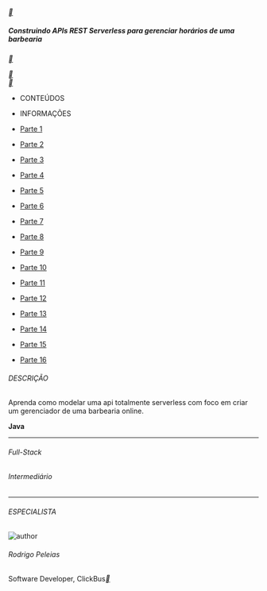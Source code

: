 [**](https://web.dio.me/labs)     <br>     

##### Construindo APIs REST Serverless para gerenciar horários de uma barbearia

[**](https://hermes.digitalinnovation.one/lab_projects/files/f75ab187-f447-4902-9814-fed2eeeb68cb.zip)     <br>     

[**](https://web.dio.me/lab/construindo-apis-rest-serverless-para-gerenciar-horarios-de-uma-barbearia/learning/d63a2251-4a6a-4756-af79-cacbb7fa2348)     <br>     [**](https://web.dio.me/lab/construindo-apis-rest-serverless-para-gerenciar-horarios-de-uma-barbearia/learning/28573b95-e7a8-4413-ad36-6df669ffd6f7)     <br>     



- CONTEÚDOS
- INFORMAÇÕES

- [Parte 1](https://web.dio.me/lab/construindo-apis-rest-serverless-para-gerenciar-horarios-de-uma-barbearia/learning/d63a2251-4a6a-4756-af79-cacbb7fa2348)     <br>     
- [Parte 2](https://web.dio.me/lab/construindo-apis-rest-serverless-para-gerenciar-horarios-de-uma-barbearia/learning/28573b95-e7a8-4413-ad36-6df669ffd6f7)     <br>     
- [Parte 3](https://web.dio.me/lab/construindo-apis-rest-serverless-para-gerenciar-horarios-de-uma-barbearia/learning/621168bc-67ae-4afa-9098-ca82f344c6a9)     <br>     
- [Parte 4](https://web.dio.me/lab/construindo-apis-rest-serverless-para-gerenciar-horarios-de-uma-barbearia/learning/3cd8cc2a-25cb-4ff7-aed1-435bac7f0e79)     <br>    
- [Parte 5](https://web.dio.me/lab/construindo-apis-rest-serverless-para-gerenciar-horarios-de-uma-barbearia/learning/427b0f75-3ada-4904-80e3-334dd7315ecb)     <br>    
- [Parte 6](https://web.dio.me/lab/construindo-apis-rest-serverless-para-gerenciar-horarios-de-uma-barbearia/learning/17951026-4ba4-4887-b6ad-99b37a72fdc5)     <br>    
- [Parte 7](https://web.dio.me/lab/construindo-apis-rest-serverless-para-gerenciar-horarios-de-uma-barbearia/learning/df17d371-736f-4db1-8d87-3c5c3cd8676f)     <br>    
- [Parte 8](https://web.dio.me/lab/construindo-apis-rest-serverless-para-gerenciar-horarios-de-uma-barbearia/learning/ccfe1ca4-bd63-492c-a874-f483f10db889)     <br>    
- [Parte 9](https://web.dio.me/lab/construindo-apis-rest-serverless-para-gerenciar-horarios-de-uma-barbearia/learning/0620eeca-420c-444d-82f7-8c7698c4eae5)     <br>    
- [Parte 10](https://web.dio.me/lab/construindo-apis-rest-serverless-para-gerenciar-horarios-de-uma-barbearia/learning/8818cce9-85d5-4bbe-8a1e-abe9009d21c4)     <br>   
- [Parte 11](https://web.dio.me/lab/construindo-apis-rest-serverless-para-gerenciar-horarios-de-uma-barbearia/learning/11a34f88-d8f3-4730-a5ba-b8beb0a8f574)     <br>  
- [Parte 12](https://web.dio.me/lab/construindo-apis-rest-serverless-para-gerenciar-horarios-de-uma-barbearia/learning/8a647435-e47c-46f4-a5a7-311c690e62f3)     <br>  
- [Parte 13](https://web.dio.me/lab/construindo-apis-rest-serverless-para-gerenciar-horarios-de-uma-barbearia/learning/07a880e2-5c63-4581-8758-3cf600499b48)     <br>   
- [Parte 14](https://web.dio.me/lab/construindo-apis-rest-serverless-para-gerenciar-horarios-de-uma-barbearia/learning/32c3e732-eb24-4cbf-958f-99f4345ce8c9)     <br>    
- [Parte 15](https://web.dio.me/lab/construindo-apis-rest-serverless-para-gerenciar-horarios-de-uma-barbearia/learning/4d48e3f1-79a3-4a63-a376-85c3226436df)     <br>    
- [Parte 16](https://web.dio.me/lab/construindo-apis-rest-serverless-para-gerenciar-horarios-de-uma-barbearia/learning/71ecda4b-0a1d-4520-b9b5-5d6ddd08dec9)     <br>    
 

###### DESCRIÇÃO

Aprenda como modelar uma api totalmente serverless com foco em criar um gerenciador de uma barbearia online.

**Java**

------

###### Full-Stack

###### Intermediário

------

###### ESPECIALISTA

![author](https://hermes.digitalinnovation.one/users/author/photos/96d34c18-9073-4336-aa41-7143339e2784.png)     <br>     

###### Rodrigo Peleias

Software Developer, ClickBus[**](https://www.linkedin.com/in/rodrigopeleias/)     <br>     



